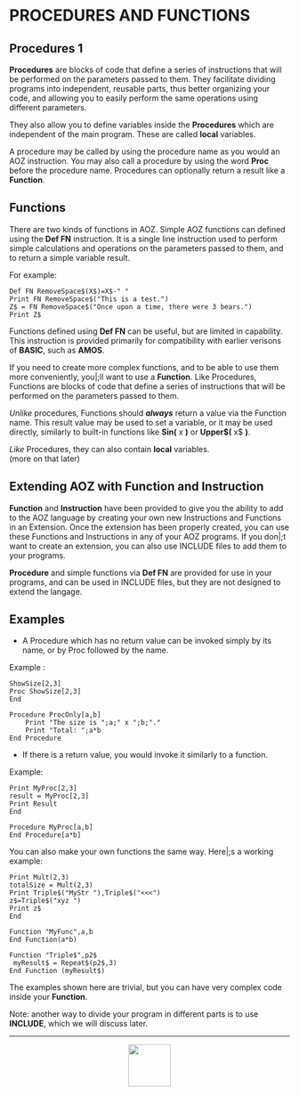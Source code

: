# PROCEDURES AND FUNCTIONS

## Procedures 1
**Procedures** are blocks of code that define a series of instructions that will be performed on the parameters passed to them.  They facilitate dividing programs into independent, reusable parts, thus better organizing your code, and allowing you to easily perform the same operations using different parameters.

They also allow you to define variables inside the **Procedures** which are independent of the main program.  These are called **local** variables.  

A procedure may be called by using the procedure name as you would an AOZ instruction.  You may also call a procedure by using the word **Proc** before the procedure name.  Procedures can optionally return a result like a **Function**.

## Functions

There are two kinds of functions in AOZ.  Simple AOZ functions can defined using the **Def FN** instruction.  It is a single line instruction used to perform simple calculations and operations on the parameters passed to them, and to return a simple variable result.

For example:
```basic
Def FN RemoveSpace$(X$)=X$-" "
Print FN RemoveSpace$("This is a test.")
Z$ = FN RemoveSpace$("Once upon a time, there were 3 bears.")
Print Z$
```
Functions defined using **Def FN** can be useful, but are limited in capability.  This instruction is provided primarily for compatibility with earlier verisons of **BASIC**, such as **AMOS**.

If you need to create more complex functions, and to be able to use them more conveniently, you|;ll want to use a **Function**.  Like Procedures, Functions are blocks of code that define a series of instructions that will be performed on the parameters passed to them.  

*Unlike* procedures, Functions should ***always*** return a value via the Function name.  This result value may be used to set a variable, or it may be used directly, similarly to built-in functions like **Sin(** x **)** or **Upper\$(** x\$ **)**.  

*Like* Procedures, they can also contain **local** variables.  
(more on that later)

## Extending AOZ with Function and Instruction

**Function** and **Instruction** have been provided to give you the ability to add to the AOZ language by creating your own new Instructions and Functions in an Extension.  Once the extension has been properly created, you can use these Functions and Instructions in any of your AOZ programs.  If you don|;t want to create an extension, you can also use INCLUDE files to add them to your programs.

**Procedure** and simple functions via **Def FN** are provided for use in your programs, and can be used in INCLUDE files, but they are not designed to extend the langage.

## Examples
- A Procedure which has no return value can be invoked simply by its name, or by Proc followed by the name.

Example : 
```basic
ShowSize[2,3]
Proc ShowSize[2,3]
End
 
Procedure ProcOnly[a,b]
	Print "The size is ";a;" x ";b;"."
	Print "Total: ";a*b
End Procedure
```
- If there is a return value, you would invoke it similarly to a function.

Example:
```basic
Print MyProc[2,3]
result = MyProc[2,3]
Print Result
End 

Procedure MyProc[a,b]
End Procedure[a*b]
```
You can also make your own functions the same way. Here|;s a working example:
```basic
Print Mult(2,3)
totalSize = Mult(2,3)
Print Triple$("MyStr "),Triple$("<<<")
z$=Triple$("xyz ")
Print z$
End
 
Function "MyFunc",a,b
End Function(a*b)

Function "Triple$",p2$
 myResult$ = Repeat$(p2$,3)
End Function (myResult$)
```
The examples shown here are trivial, but you can have very complex code inside your **Function**.

Note: another way to divide your program in different parts is to use **INCLUDE**, which we will discuss later.

---
<p align="center"><img valign="middle" width="76px" src="https://doc.aoz.studio/assets/images/en/image001.png" />
</p>
<!--stackedit_data:
eyJoaXN0b3J5IjpbLTExOTc2MzcwNjksLTExNTk0OTMyNDYsOD
cwMjMyMDI2LDczMDk5ODExNl19
-->